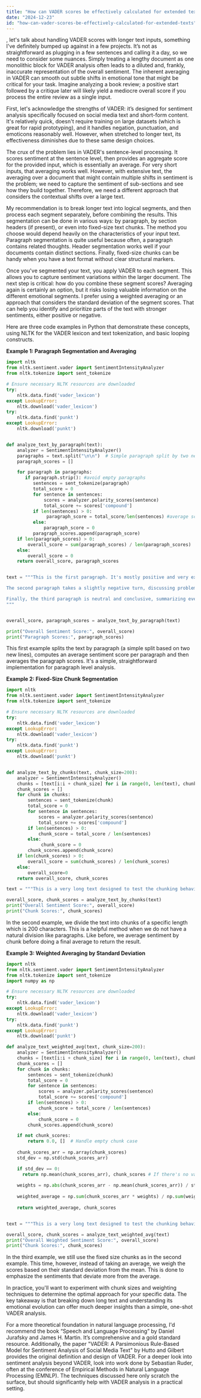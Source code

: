 ```yaml
---
title: "How can VADER scores be effectively calculated for extended texts?"
date: "2024-12-23"
id: "how-can-vader-scores-be-effectively-calculated-for-extended-texts"
---
```


, let's talk about handling VADER scores with longer text inputs, something I've definitely bumped up against in a few projects. It’s not as straightforward as plugging in a few sentences and calling it a day, so we need to consider some nuances. Simply treating a lengthy document as one monolithic block for VADER analysis often leads to a diluted and, frankly, inaccurate representation of the overall sentiment. The inherent averaging in VADER can smooth out subtle shifts in emotional tone that might be critical for your task. Imagine analyzing a book review; a positive start followed by a critique later will likely yield a mediocre overall score if you process the entire review as a single input.

First, let's acknowledge the strengths of VADER: it’s designed for sentiment analysis specifically focused on social media text and short-form content. It's relatively quick, doesn't require training on large datasets (which is great for rapid prototyping), and it handles negation, punctuation, and emoticons reasonably well. However, when stretched to longer text, its effectiveness diminishes due to these same design choices.

The crux of the problem lies in VADER's sentence-level processing. It scores sentiment at the sentence level, then provides an aggregate score for the provided input, which is essentially an average. For very short inputs, that averaging works well. However, with extensive text, the averaging over a document that might contain multiple shifts in sentiment is the problem; we need to capture the sentiment of sub-sections and see how they build together. Therefore, we need a different approach that considers the contextual shifts over a large text.

My recommendation is to break longer text into logical segments, and then process each segment separately, before combining the results. This segmentation can be done in various ways: by paragraph, by section headers (if present), or even into fixed-size text chunks. The method you choose would depend heavily on the characteristics of your input text. Paragraph segmentation is quite useful because often, a paragraph contains related thoughts. Header segmentation works well if your documents contain distinct sections. Finally, fixed-size chunks can be handy when you have a text format without clear structural markers.

Once you've segmented your text, you apply VADER to each segment. This allows you to capture sentiment variations within the larger document. The next step is critical: how do you combine these segment scores? Averaging again is certainly an option, but it risks losing valuable information on the different emotional segments. I prefer using a weighted averaging or an approach that considers the standard deviation of the segment scores. That can help you identify and prioritize parts of the text with stronger sentiments, either positive or negative.

Here are three code examples in Python that demonstrate these concepts, using NLTK for the VADER lexicon and text tokenization, and basic looping constructs.

**Example 1: Paragraph Segmentation and Averaging**

```python
import nltk
from nltk.sentiment.vader import SentimentIntensityAnalyzer
from nltk.tokenize import sent_tokenize

# Ensure necessary NLTK resources are downloaded
try:
    nltk.data.find('vader_lexicon')
except LookupError:
    nltk.download('vader_lexicon')
try:
    nltk.data.find('punkt')
except LookupError:
    nltk.download('punkt')


def analyze_text_by_paragraph(text):
    analyzer = SentimentIntensityAnalyzer()
    paragraphs = text.split("\n\n")  # Simple paragraph split by two newlines
    paragraph_scores = []

    for paragraph in paragraphs:
       if paragraph.strip(): #avoid empty paragraphs
          sentences = sent_tokenize(paragraph)
          total_score = 0
          for sentence in sentences:
              scores = analyzer.polarity_scores(sentence)
              total_score += scores['compound']
          if len(sentences) > 0:
               paragraph_score = total_score/len(sentences) #average score
          else:
              paragraph_score = 0
          paragraph_scores.append(paragraph_score)
    if len(paragraph_scores) > 0:
        overall_score = sum(paragraph_scores) / len(paragraph_scores)
    else:
        overall_score = 0
    return overall_score, paragraph_scores


text = """This is the first paragraph. It's mostly positive and very exciting.

The second paragraph takes a slightly negative turn, discussing problems. It's not the end of the world though.

Finally, the third paragraph is neutral and conclusive, summarizing everything.
"""


overall_score, paragraph_scores = analyze_text_by_paragraph(text)

print("Overall Sentiment Score:", overall_score)
print("Paragraph Scores:", paragraph_scores)
```

This first example splits the text by paragraph (a simple split based on two new lines), computes an average sentiment score per paragraph and then averages the paragraph scores. It's a simple, straightforward implementation for paragraph level analysis.

**Example 2: Fixed-Size Chunk Segmentation**

```python
import nltk
from nltk.sentiment.vader import SentimentIntensityAnalyzer
from nltk.tokenize import sent_tokenize

# Ensure necessary NLTK resources are downloaded
try:
    nltk.data.find('vader_lexicon')
except LookupError:
    nltk.download('vader_lexicon')
try:
    nltk.data.find('punkt')
except LookupError:
    nltk.download('punkt')


def analyze_text_by_chunks(text, chunk_size=200):
    analyzer = SentimentIntensityAnalyzer()
    chunks = [text[i:i + chunk_size] for i in range(0, len(text), chunk_size)]
    chunk_scores = []
    for chunk in chunks:
        sentences = sent_tokenize(chunk)
        total_score = 0
        for sentence in sentences:
            scores = analyzer.polarity_scores(sentence)
            total_score += scores['compound']
        if len(sentences) > 0:
            chunk_score = total_score / len(sentences)
        else:
             chunk_score = 0
        chunk_scores.append(chunk_score)
    if len(chunk_scores) > 0:
        overall_score = sum(chunk_scores) / len(chunk_scores)
    else:
        overall_score=0
    return overall_score, chunk_scores

text = """This is a very long text designed to test the chunking behavior of our code. The text contains a mix of sentiments from extremely positive to absolutely terrible. There are many ups and downs, and the overall flow is designed to capture various sentiment shifts. We are just continuing to write out more and more text now, just to test how VADER performs across segments. This section of text is quite neutral and focuses on procedural writing only. The next portion will revert to positive language, and we will describe happy events, and joyful occurrences. There will be lots of exclamation points! This is great! Wonderful! Fantastic! Then, after this positive burst, the following portion of text will be negative again, and we will have sad and upsetting news. This is such a terrible tragedy. I am just so upset by all of these issues. Finally, there's a conclusive section that attempts to summarize everything."""

overall_score, chunk_scores = analyze_text_by_chunks(text)
print("Overall Sentiment Score:", overall_score)
print("Chunk Scores:", chunk_scores)

```

In the second example, we divide the text into chunks of a specific length which is 200 characters. This is a helpful method when we do not have a natural division like paragraphs. Like before, we average sentiment by chunk before doing a final average to return the result.

**Example 3: Weighted Averaging by Standard Deviation**

```python
import nltk
from nltk.sentiment.vader import SentimentIntensityAnalyzer
from nltk.tokenize import sent_tokenize
import numpy as np

# Ensure necessary NLTK resources are downloaded
try:
    nltk.data.find('vader_lexicon')
except LookupError:
    nltk.download('vader_lexicon')
try:
    nltk.data.find('punkt')
except LookupError:
    nltk.download('punkt')

def analyze_text_weighted_avg(text, chunk_size=200):
    analyzer = SentimentIntensityAnalyzer()
    chunks = [text[i:i + chunk_size] for i in range(0, len(text), chunk_size)]
    chunk_scores = []
    for chunk in chunks:
        sentences = sent_tokenize(chunk)
        total_score = 0
        for sentence in sentences:
            scores = analyzer.polarity_scores(sentence)
            total_score += scores['compound']
        if len(sentences) > 0:
            chunk_score = total_score / len(sentences)
        else:
            chunk_score = 0
        chunk_scores.append(chunk_score)

    if not chunk_scores:
        return 0.0, []  # Handle empty chunk case
    
    chunk_scores_arr = np.array(chunk_scores)
    std_dev = np.std(chunk_scores_arr)

    if std_dev == 0:
      return np.mean(chunk_scores_arr), chunk_scores # If there's no variance
    
    weights = np.abs(chunk_scores_arr - np.mean(chunk_scores_arr)) / std_dev
    
    weighted_average = np.sum(chunk_scores_arr * weights) / np.sum(weights)
    
    return weighted_average, chunk_scores


text = """This is a very long text designed to test the chunking behavior of our code. The text contains a mix of sentiments from extremely positive to absolutely terrible. There are many ups and downs, and the overall flow is designed to capture various sentiment shifts. We are just continuing to write out more and more text now, just to test how VADER performs across segments. This section of text is quite neutral and focuses on procedural writing only. The next portion will revert to positive language, and we will describe happy events, and joyful occurrences. There will be lots of exclamation points! This is great! Wonderful! Fantastic! Then, after this positive burst, the following portion of text will be negative again, and we will have sad and upsetting news. This is such a terrible tragedy. I am just so upset by all of these issues. Finally, there's a conclusive section that attempts to summarize everything."""

overall_score, chunk_scores = analyze_text_weighted_avg(text)
print("Overall Weighted Sentiment Score:", overall_score)
print("Chunk Scores:", chunk_scores)
```

In the third example, we still use the fixed size chunks as in the second example. This time, however, instead of taking an average, we weigh the scores based on their standard deviation from the mean.  This is done to emphasize the sentiments that deviate more from the average.

In practice, you'll want to experiment with chunk sizes and weighting techniques to determine the optimal approach for your specific data. The key takeaway is that breaking down long text and understanding its emotional evolution can offer much deeper insights than a simple, one-shot VADER analysis.

For a more theoretical foundation in natural language processing, I'd recommend the book “Speech and Language Processing” by Daniel Jurafsky and James H. Martin. It’s comprehensive and a gold standard resource. Additionally, the paper "VADER: A Parsimonious Rule-Based Model for Sentiment Analysis of Social Media Text" by Hutto and Gilbert provides the original definition and design of VADER. For a deeper look into sentiment analysis beyond VADER, look into work done by Sebastian Ruder, often at the conference of Empirical Methods in Natural Language Processing (EMNLP). The techniques discussed here only scratch the surface, but should significantly help with VADER analysis in a practical setting.

